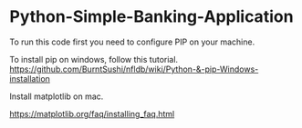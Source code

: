 # Python-Simple-Banking-Application

To run this code first you need to configure PIP on your machine.

To install pip on windows, follow this tutorial.
https://github.com/BurntSushi/nfldb/wiki/Python-&-pip-Windows-installation

Install matplotlib on mac.

https://matplotlib.org/faq/installing_faq.html
